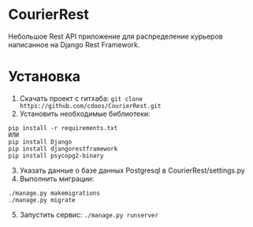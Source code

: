 # CourierRest
Небольшое Rest API приложение для распределение курьеров написанное на Django Rest Framework.
# Установка
1. Скачать проект с гитхаба: ```git clone https://github.com/cdoos/CourierRest.git```
2. Установить необходимые библиотеки: 
```
pip install -r requirements.txt
ИЛИ
pip install Django
pip install djangorestframework
pip install psycopg2-binary
```
3. Указать данные о базе данных Postgresql в CourierRest/settings.py
4. Выполнить миграции: 
```
./manage.py makemigrations
./manage.py migrate
```
5. Запустить сервис: ```./manage.py runserver```
